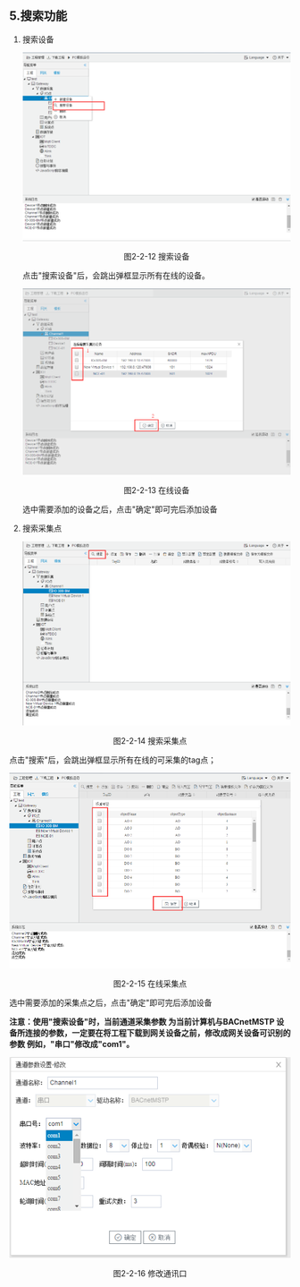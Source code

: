 ## 5.搜索功能

1. 搜索设备

   ![1564133299308](./assets/搜索设备1.png)

   <center>图2-2-12 搜索设备</center>

   点击"搜索设备"后，会跳出弹框显示所有在线的设备。

   ![1564133299308](./assets/在线设备.png)

   <center>图2-2-13 在线设备</center>

   选中需要添加的设备之后，点击"确定"即可完后添加设备

2. 搜索采集点

   ![1564133299308](./assets/搜索采集点.png)

<center>图2-2-14 搜索采集点</center>

点击"搜索"后，会跳出弹框显示所有在线的可采集的tag点；

![1564133299308](./assets/在线采集点.png)

<center>图2-2-15 在线采集点</center>

选中需要添加的采集点之后，点击"确定"即可完后添加设备

**注意：使用"搜索设备"时，当前通道采集参数 为当前计算机与BACnetMSTP 设备所连接的参数，一定要在将工程下载到网关设备之前，修改成网关设备可识别的参数 例如，"串口"修改成"com1"。**

![1564133299308](./assets/修改通讯口.png)

<center>图2-2-16 修改通讯口</center>

